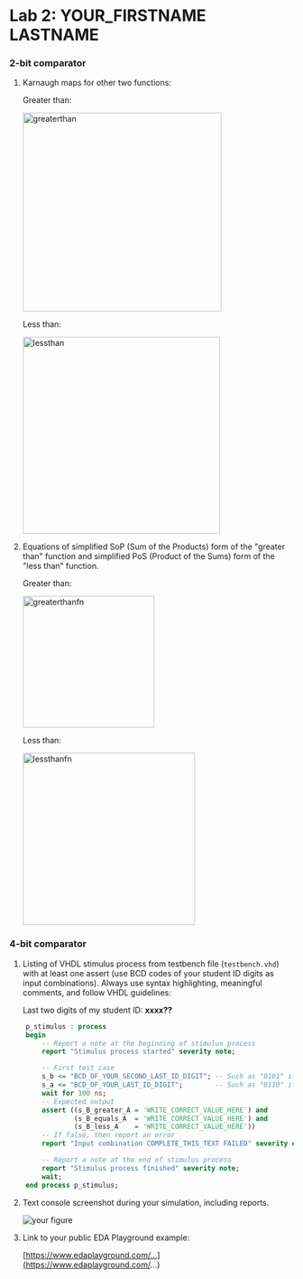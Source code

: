 # Lab 2: YOUR_FIRSTNAME LASTNAME

### 2-bit comparator

1. Karnaugh maps for other two functions:

   Greater than:

   <img width="352" alt="greaterthan" src="https://user-images.githubusercontent.com/99871518/156147946-c0d672a8-023f-4d17-afd4-9a0c7394b30f.png">


   Less than:

   <img width="349" alt="lessthan" src="https://user-images.githubusercontent.com/99871518/156147993-6d2d3a74-cc21-4efb-972c-172d2db8c389.png">

2. Equations of simplified SoP (Sum of the Products) form of the "greater than" function and simplified PoS (Product of the Sums) form of the "less than" function.

   Greater than:
   
   <img width="233" alt="greaterthanfn" src="https://user-images.githubusercontent.com/99871518/156149102-6b43070b-1537-4e3b-b790-fc366ec3950f.png">
   
   Less than:
   
   <img width="305" alt="lessthanfn" src="https://user-images.githubusercontent.com/99871518/156149152-df1a3c30-3d47-4bb2-9062-d684f57fb8a8.png">


### 4-bit comparator

1. Listing of VHDL stimulus process from testbench file (`testbench.vhd`) with at least one assert (use BCD codes of your student ID digits as input combinations). Always use syntax highlighting, meaningful comments, and follow VHDL guidelines:

   Last two digits of my student ID: **xxxx??**

```vhdl
    p_stimulus : process
    begin
        -- Report a note at the beginning of stimulus process
        report "Stimulus process started" severity note;

        -- First test case
        s_b <= "BCD_OF_YOUR_SECOND_LAST_ID_DIGIT"; -- Such as "0101" if ID = xxxx56
        s_a <= "BCD_OF_YOUR_LAST_ID_DIGIT";        -- Such as "0110" if ID = xxxx56
        wait for 100 ns;
        -- Expected output
        assert ((s_B_greater_A = 'WRITE_CORRECT_VALUE_HERE') and
                (s_B_equals_A  = 'WRITE_CORRECT_VALUE_HERE') and
                (s_B_less_A    = 'WRITE_CORRECT_VALUE_HERE'))
        -- If false, then report an error
        report "Input combination COMPLETE_THIS_TEXT FAILED" severity error;

        -- Report a note at the end of stimulus process
        report "Stimulus process finished" severity note;
        wait;
    end process p_stimulus;
```

2. Text console screenshot during your simulation, including reports.

   ![your figure]()

3. Link to your public EDA Playground example:

   [https://www.edaplayground.com/...](https://www.edaplayground.com/...)
